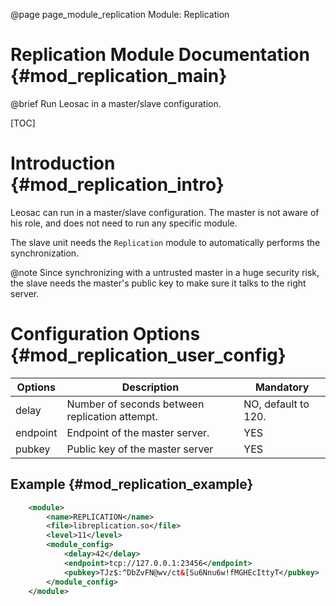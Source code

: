 @page page_module_replication Module: Replication

Replication Module Documentation {#mod_replication_main}
========================================================

@brief Run Leosac in a master/slave configuration.

[TOC]

Introduction {#mod_replication_intro}
=================================

Leosac can run in a master/slave configuration. The master is not aware of his role, and
does not need to run any specific module.

The slave unit needs the `Replication` module to automatically performs the
synchronization.

@note Since synchronizing with a untrusted master in a huge security risk,
the slave needs the master's public key to make sure it talks to the right server.


Configuration Options {#mod_replication_user_config}
====================================================

Options    | Description                                            | Mandatory
-----------|--------------------------------------------------------|-----------
delay      | Number of seconds between replication attempt.         | NO, default to 120.
endpoint   | Endpoint of the master server.                         | YES
pubkey     | Public key of the master server                        | YES

Example {#mod_replication_example}
----------------------------------

~~~~~~~~~~~~~~~~~~~~~~~~~~~~~~~~~~~~~~~~~~~~~~~~~~~.xml
    <module>
        <name>REPLICATION</name>
        <file>libreplication.so</file>
        <level>11</level>
        <module_config>
            <delay>42</delay>
            <endpoint>tcp://127.0.0.1:23456</endpoint>
            <pubkey>TJz$:^DbZvFN@wv/ct&[Su6Nnu6w!fMGHEcIttyT</pubkey>
        </module_config>
    </module>
~~~~~~~~~~~~~~~~~~~~~~~~~~~~~~~~~~~~~~~~~~~~~~~~~~~
